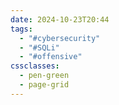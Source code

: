 ```yaml
---
date: 2024-10-23T20:44
tags:
  - "#cybersecurity"
  - "#SQLi"
  - "#offensive"
cssclasses:
  - pen-green
  - page-grid
---
```


